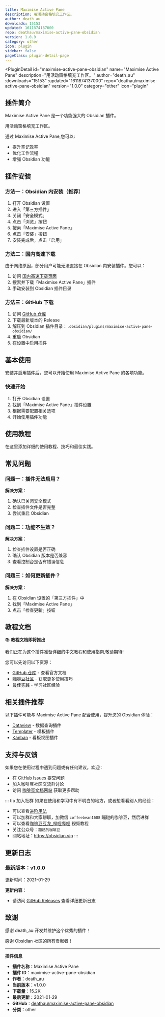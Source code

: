 ```yaml
---
title: Maximise Active Pane
description: 用活动窗格填充工作区。
author: death_au
downloads: 15153
updated: 1611874137000
repo: deathau/maximise-active-pane-obsidian
version: 1.0.0
category: other
icon: plugin
sidebar: false
pageClass: plugin-detail-page
---
```


<PluginDetail
  id="maximise-active-pane-obsidian"
  name="Maximise Active Pane"
  description="用活动窗格填充工作区。"
  author="death_au"
  :downloads="15153"
  :updated="1611874137000"
  repo="deathau/maximise-active-pane-obsidian"
  version="1.0.0"
  category="other"
  icon="plugin"
>

<!-- AUTO_GENERATED_START -->
## 插件简介

Maximise Active Pane 是一个功能强大的 Obsidian 插件。

用活动窗格填充工作区。

通过 Maximise Active Pane,您可以:

- 提升笔记效率
- 优化工作流程
- 增强 Obsidian 功能

<!-- AUTO_GENERATED_END -->

<!-- AUTO_GENERATED_START -->
## 插件安装

### 方法一：Obsidian 内安装（推荐）

1. 打开 Obsidian 设置
2. 进入「第三方插件」
3. 关闭「安全模式」
4. 点击「浏览」按钮
5. 搜索「Maximise Active Pane」
6. 点击「安装」按钮
7. 安装完成后，点击「启用」

### 方法二：国内高速下载

由于网络原因，部分用户可能无法直接在 Obsidian 内安装插件。您可以：

1. 访问 [国内高速下载页面](/zh/documentation/obsidian-plugins-download.html)
2. 搜索并下载「Maximise Active Pane」插件
3. 手动安装到 Obsidian 插件目录

### 方法三：GitHub 下载

1. 访问 [GitHub 仓库](https://github.com/deathau/maximise-active-pane-obsidian)
2. 下载最新版本的 Release
3. 解压到 Obsidian 插件目录：`.obsidian/plugins/maximise-active-pane-obsidian/`
4. 重启 Obsidian
5. 在设置中启用插件

## 基本使用

安装并启用插件后，您可以开始使用 Maximise Active Pane 的各项功能。

### 快速开始

1. 打开 Obsidian 设置
2. 找到「Maximise Active Pane」插件设置
3. 根据需要配置相关选项
4. 开始使用插件功能

<!-- AUTO_GENERATED_END -->

<!-- CUSTOM_CONTENT_START:tutorial -->
## 使用教程

在这里添加详细的使用教程、技巧和最佳实践。

<!-- CUSTOM_CONTENT_END:tutorial -->

<!-- SHARED_CONTENT_START -->
## 常见问题

### 问题一：插件无法启用？

**解决方案**：
1. 确认已关闭安全模式
2. 检查插件文件是否完整
3. 尝试重启 Obsidian

### 问题二：功能不生效？

**解决方案**：
1. 检查插件设置是否正确
2. 确认 Obsidian 版本是否兼容
3. 查看控制台是否有错误信息

### 问题三：如何更新插件？

**解决方案**：
1. 在 Obsidian 设置的「第三方插件」中
2. 找到「Maximise Active Pane」
3. 点击「检查更新」按钮

## 教程文档

📚 **教程文档即将推出**

我们正在为这个插件准备详细的中文教程和使用指南,敬请期待!

您可以先访问以下资源：
- [GitHub 仓库](https://github.com/deathau/maximise-active-pane-obsidian) - 查看官方文档
- [咖啡豆社区](/zh/bases/) - 获取更多使用技巧
- [最佳实践](/zh/best-practices/) - 学习社区经验

## 相关插件推荐

以下插件可能与 Maximise Active Pane 配合使用，提升您的 Obsidian 体验：

- [Dataview](/zh/plugins/dataview.html) - 数据查询插件
- [Templater](/zh/plugins/templater-obsidian.html) - 模板插件
- [Kanban](/zh/plugins/obsidian-kanban.html) - 看板视图插件

## 支持与反馈

如果您在使用过程中遇到问题或有任何建议，欢迎：

- 在 [GitHub Issues](https://github.com/deathau/maximise-active-pane-obsidian/issues) 提交问题
- 加入咖啡豆社区交流群讨论
- 访问 [咖啡豆文档网站](https://obsidian.vip) 获取更多帮助

::: tip 加入社群
如果在使用和学习中有不明白的地方，或者想看看别人的经验：
- 可以查看[进阶用法](/zh/advanced)
- 可以加群和大家聊聊，加微信 `coffeebean1688` 蹦跶的咖啡豆，然后进群
- 可以查看[咖啡豆豆龙_哔哩哔哩](https://space.bilibili.com/618777356) 视频教程
- 关注公众号：`蹦跶的咖啡豆`
- 网站地址：https://obsidian.vip
:::
<!-- SHARED_CONTENT_END -->

<!-- AUTO_GENERATED_START -->
## 更新日志

### 最新版本：v1.0.0

更新时间：2021-01-29

**更新内容**：
- 请访问 [GitHub Releases](https://github.com/deathau/maximise-active-pane-obsidian/releases) 查看详细更新日志

## 致谢

感谢 death_au 开发并维护这个优秀的插件！

感谢 Obsidian 社区的所有贡献者！

---

**插件信息**
- **插件名称**：Maximise Active Pane
- **插件 ID**：maximise-active-pane-obsidian
- **作者**：death_au
- **当前版本**：v1.0.0
- **下载量**：15.2K
- **最后更新**：2021-01-29
- **GitHub**：[deathau/maximise-active-pane-obsidian](https://github.com/deathau/maximise-active-pane-obsidian)
- **分类**：other
<!-- AUTO_GENERATED_END -->

</PluginDetail>

